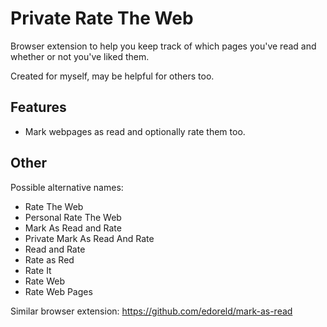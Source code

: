 # Private Rate The Web
Browser extension to help you keep track of which pages you've read and whether or not you've liked them.

Created for myself, may be helpful for others too.

## Features
- Mark webpages as read and optionally rate them too.




## Other
Possible alternative names:
- Rate The Web
- Personal Rate The Web
- Mark As Read and Rate
- Private Mark As Read And Rate
- Read and Rate
- Rate as Red
- Rate It
- Rate Web
- Rate Web Pages

Similar browser extension: https://github.com/edoreld/mark-as-read
